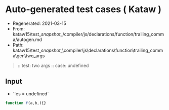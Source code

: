 # Auto-generated test cases ( Kataw )
- Regenerated: 2021-03-15
- From: kataw15\test\__snapshot__/compiler/js/declarations/function/trailing_comma/autogen.md
- Path: kataw15\test\__snapshot__\compiler\js\declarations\function\trailing_comma\gen\two_args
> :: test: two args
> :: case: undefined
## Input
- ``es = undefined`

`````js
function f(a,b,){}
`````
